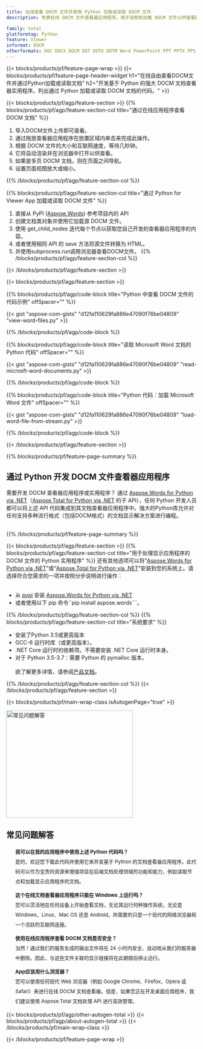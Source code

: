 ```yaml
---
title: 在线查看 DOCM 文件并使用 Python 加载或读取 DOCM 文件
description: 免费在线 DOCM 文件查看器应用程序。用于读取和加载 DOCM 文件以供查看器应用程序使用的 Python API 代码。

family: total
platformtag: Python
feature: Viewer
informat: DOCM
otherformats: DOC DOCX DOCM DOT DOTX DOTM Word PowerPoint PPT PPTX PPS PPSX PPSM PPTM POTX POTM Excel XLS XLSX XLSM XLSB XLTX XLTM PDF Image BMP GIF JPG JPEG PNG SVG TIF TIFF
---
```

{{< blocks/products/pf/feature-page-wrap >}}
{{< blocks/products/pf/feature-page-header-widget h1="在线自由查看DOCM文件并通过Python加载或读取文档" h2="开发基于 Python 的强大 DOCM 文档查看器实用程序。列出通过 Python 加载或读取 DOCM 文档的代码。" >}}




{{< blocks/products/pf/agp/feature-section >}}
{{% blocks/products/pf/agp/feature-section-col title="通过在线应用程序查看 DOCM 文档" %}}

1. 导入DOCM文件上传即可查看。
1. 通过拖放查看器应用程序在放置区域内单击来完成此操作。
1. 根据 DOCM 文件的大小和互联网速度，等待几秒钟。
1. 它将自动渲染并在浏览器中打开以供查看。
1. 如果是多页 DOCM 文档，则在页面之间导航。
1. 设置页面视图放大或缩小。

{{% /blocks/products/pf/agp/feature-section-col %}}

{{% blocks/products/pf/agp/feature-section-col title="通过 Python for Viewer App 加载或读取 DOCM 文件" %}}

1. 直接从 PyPI ([Aspose.Words](https://pypi.org/project/aspose-words/)) 参考项目内的 API
1. 创建文档类对象并使用它加载源 DOCM 文件。
1. 使用 get_child_nodes 迭代每个节点以获取您自己开发的查看器应用程序的内容。
1. 或者使用相同 API 的 save 方法将源文件转换为 HTML。
1. 并使用subprocess.run调用浏览器查看DOCM文件。
{{% /blocks/products/pf/agp/feature-section-col %}}

{{< /blocks/products/pf/agp/feature-section >}}


{{< blocks/products/pf/agp/feature-section >}}

{{% blocks/products/pf/agp/code-block title="Python 中查看 DOCM 文件的代码示例" offSpacer="" %}}

{{< gist "aspose-com-gists" "d12fa110629fa886e47090f76be04809" "view-word-files.py" >}}

{{% /blocks/products/pf/agp/code-block %}}

{{% blocks/products/pf/agp/code-block title="读取 Microsoft Word 文档的 Python 代码" offSpacer="" %}}

{{< gist "aspose-com-gists" "d12fa110629fa886e47090f76be04809" "read-microsft-word-documents.py" >}}

{{% /blocks/products/pf/agp/code-block %}}

{{% blocks/products/pf/agp/code-block title="Python 代码：加载 Microsoft Word 文件" offSpacer="" %}}

{{< gist "aspose-com-gists" "d12fa110629fa886e47090f76be04809" "load-word-file-from-stream.py" >}}

{{% /blocks/products/pf/agp/code-block %}}

{{< /blocks/products/pf/agp/feature-section >}}

{{% blocks/products/pf/feature-page-summary %}}


<h2>通过 Python 开发 DOCM 文件查看器应用程序</h2>

需要开发 DOCM 查看器应用程序或实用程序？ 通过 [Aspose.Words for Python via .NET](https://products.aspose.com/words/python-net/)（[Aspose.Total for Python via .NET](https://products.aspose.com/total/python-net/) 的子 API），任何 Python 开发人员都可以将上述 API 代码集成到其文档查看器应用程序中。强大的Python库允许对任何支持多种流行格式（包括DOCM格式）的文档显示解决方案进行编程。<br /><br />

{{% /blocks/products/pf/feature-page-summary %}}

{{< blocks/products/pf/agp/feature-section >}}
{{% blocks/products/pf/agp/feature-section-col title="用于处理显示应用程序的 DOCM 文件的 Python 实用程序" %}}
还有其他选项可以将“[Aspose.Words for Python via .NET](https://products.aspose.com/words/python-net/)”或“[Aspose.Total for Python via .NET](https://products.aspose.com/total/python-net/)”安装到您的系统上。请选择符合您需求的一项并按照分步说明进行操作：<br /><br />

- 从 [pypi](https://pypi.org/project/aspose-words/) 安装 [Aspose.Words for Python via .NET](https://products.aspose.com/words/python-net/)
- 或者使用以下 pip 命令``pip install aspose.words```。

{{% /blocks/products/pf/agp/feature-section-col %}}
{{% blocks/products/pf/agp/feature-section-col title="系统要求" %}}

- 安装了Python 3.5或更高版本
- GCC-6 运行时库（或更高版本）。
- .NET Core 运行时的依赖项。不需要安装 .NET Core 运行时本身。
- 对于 Python 3.5-3.7：需要 Python 的 pymalloc 版本。
<br /><br />
欲了解更多详情，请参阅[产品文档](https://docs.aspose.com/words/python-net/system-requirements/)。

{{% /blocks/products/pf/agp/feature-section-col %}}
{{< /blocks/products/pf/agp/feature-section >}}


{{< blocks/products/pf/main-wrap-class isAutogenPage="true" >}}

<style>.howtolist li{margin-right: 0!important;line-height: 26px;position: relative;margin-bottom: 10px;font-size: 13px;list-style-type: none;}</style>
<div class="col-md-12 tl bg-gray-dark howtolist section">
  <a class="anchor" name="faqpage"></a>
  <div class="container tl dflex" itemscope="" itemtype="https://schema.org/FAQPage">
      <div class="col-md-4 howtosectiongfx">
          <img class="social-panel-hide-on-mobile" src="https://www.groupDOCMs.cloud/templates/brand/images/groupDOCMs/conversion/groupDOCMs_conversion-brand.png" alt="常见问题解答" width="335" height="283">
      </div>
      <div class="howtosection col-md-8">
          <div>
              <h2>常见问题解答</h2>
              <ul>
                  <li itemscope="" itemprop="mainEntity" itemtype="https://schema.org/Question">
                      <div>
                          <span itemprop="name"><b>我可以在我的应用程序中使用上述 Python 代码吗？</b></span>
                      </div>
                      <div itemscope="" itemprop="acceptedAnswer" itemtype="https://schema.org/Answer">
                          <span itemprop="text">是的，欢迎您下载此代码并使用它来开发基于 Python 的文档查看器应用程序。此代码可以作为宝贵的资源来增强项目在后端文档处理领域的功能和能力，例如读取节点和加载显示应用程序的文档。</span>
                      </div>
                  </li>
                  <li itemscope="" itemprop="mainEntity" itemtype="https://schema.org/Question">
                      <div>
                          <span itemprop="name"><b>这个在线文档查看器应用程序只能在 Windows 上运行吗？</b></span>
                      </div>
                      <div itemscope="" itemprop="acceptedAnswer" itemtype="https://schema.org/Answer">
                          <span itemprop="text">您可以灵活地在任何设备上开始查看文档，无论其运行何种操作系统，无论是 Windows、Linux、Mac OS 还是 Android。所需要的只是一个现代的网络浏览器和一个活跃的互联网连接。</span>
                      </div>
                  </li>
                  <li itemscope="" itemprop="mainEntity" itemtype="https://schema.org/Question">
                      <div>
                          <span itemprop="name"><b>使用在线应用程序查看 DOCM 文档是否安全？</b></span>
                      </div>
                      <div itemscope="" itemprop="acceptedAnswer" itemtype="https://schema.org/Answer">
                          <span itemprop="text">当然！通过我们的服务生成的输出文件将在 24 小时内安全、自动地从我们的服务器中删除。因此，与这些文件关联的显示链接将在此期限后停止运行。</span>
                      </div>
                  </li>                 
                  <li itemscope="" itemprop="mainEntity" itemtype="https://schema.org/Question">
                      <div>
                          <span itemprop="name"><b>App应该用什么浏览器？</b></span>
                      </div>
                      <div itemscope="" itemprop="acceptedAnswer" itemtype="https://schema.org/Answer">
                          <span itemprop="text">您可以使用任何现代 Web 浏览器（例如 Google Chrome、Firefox、Opera 或 Safari）来进行在线 DOCM 文档查看器。但是，如果您正在开发桌面应用程序，我们建议使用 Aspose.Total 文档处理 API 进行高效管理。</span>
                      </div>
                  </li>
              </ul>
          </div>
      </div>
  </div>

{{< blocks/products/pf/agp/other-autogen-total >}}
{{< blocks/products/pf/agp/about-autogen-total >}}
{{< /blocks/products/pf/main-wrap-class >}}

{{< /blocks/products/pf/feature-page-wrap >}}